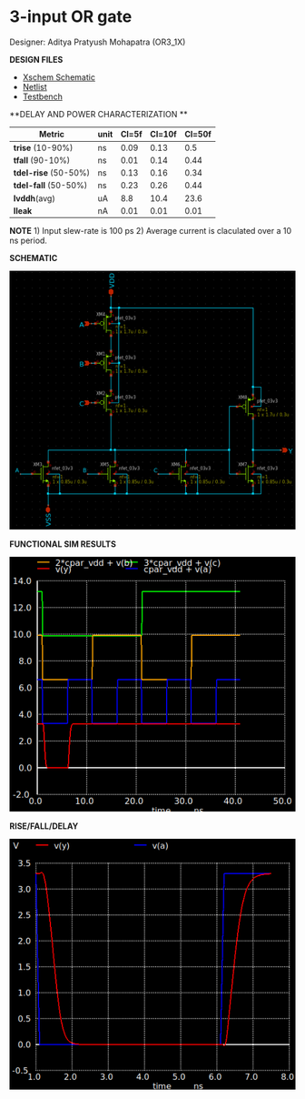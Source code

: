 # 3-input OR gate

Designer: Aditya Pratyush Mohapatra (OR3_1X)


**DESIGN FILES**

- [Xschem Schematic](./gf180mcu_osu_sc_gp9t3v3__or3_1.sch)
- [Netlist](./gf180mcu_osu_sc_gp9t3v3__or3_1.spice)
- [Testbench](../../../../tb_digital/tb_or3_9t/TB_gf180mcu_osu_sc_gp9t_or3_1.spice)

**DELAY AND POWER CHARACTERIZATION **

| Metric | unit | Cl=5f | Cl=10f | Cl=50f |
|--------|------|-------|--------|--------|
| **trise** (10-90%)| ns | 0.09 | 0.13 | 0.5 |
| **tfall** (90-10%) | ns | 0.01 | 0.14 | 0.44 |
| **tdel-rise** (50-50%) | ns | 0.13 | 0.16 | 0.34 |
| **tdel-fall** (50-50%) | ns | 0.23 | 0.26 | 0.44 |
| **Ivddh**(avg) | uA | 8.8 | 10.4 | 23.6 |
| **Ileak** | nA | 0.01 | 0.01 | 0.01 |

**NOTE** 1) Input slew-rate is 100 ps 2) Average current is claculated over a 10 ns period.


**SCHEMATIC**

![Schmeatic](../../../../tb_digital/tb_or3_9t/xschem-or3_1.png)

**FUNCTIONAL SIM RESULTS**

![Plot Functional](../../../../tb_digital/tb_or3_9t/plot-functional-or3_1.png)


**RISE/FALL/DELAY**

![Tran](../../../../tb_digital/tb_or3_9t/plot-transient-or3_1.png)
